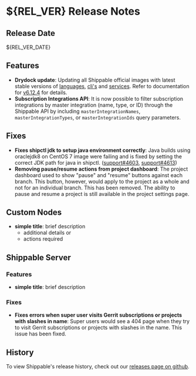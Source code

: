 # ${REL_VER} Release Notes

## Release Date

${REL_VER_DATE}

## Features

- **Drydock update**: Updating all Shippable official images with latest stable versions of [languages](http://docs.shippable.com/platform/runtime/machine-image/language-versions/), [cli's](http://docs.shippable.com/platform/runtime/machine-image/cli-versions/) and [services](http://docs.shippable.com/platform/runtime/machine-image/services-versions/). Refer to documentation
  for [v6.12.4](http://docs.shippable.com/platform/runtime/machine-image/ami-v6124/) for details.
- **Subscription Integrations API**: It is now possible to filter subscription integrations by master integration (name, type, or ID) through the Shippable API by including `masterIntegrationNames`, `masterIntegrationTypes`, or `masterIntegrationIds` query parameters.

## Fixes

- **Fixes shipctl jdk to setup java environment correctly**: Java builds using oraclejdk8 on CentOS 7 image were failing and is fixed by setting the correct JDK path for java in shipctl. ([support#4603](https://github.com/Shippable/support/issues/4603), [support#4613](https://github.com/Shippable/support/issues/4613))
- **Removing pause/resume actions from project dashboard**: The project dashboard used to show "pause" and "resume" buttons against each branch. This button, however, would apply to the project as a whole and not for an individual branch. This has been removed. The ability to pause and resume a project is still available in the project settings page.

## Custom Nodes

- **simple title**: brief description
  - additional details or
  - actions required

## Shippable Server

### Features

- **simple title**: brief description

### Fixes

- **Fixes errors when super user visits Gerrit subscriptions or projects with slashes in name**: Super users would see a 404 page when they try to visit Gerrit subscriptions or projects with slashes in the name. This issue has been fixed.

## History

To view Shippable's release history, check out our [releases page on github](https://github.com/Shippable/admiral/releases).
